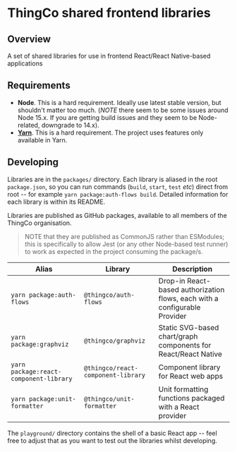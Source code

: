 # ThingCo shared frontend libraries

## Overview

A set of shared libraries for use in frontend React/React Native-based applications

## Requirements

- **Node**. This is a hard requirement. Ideally use latest stable version, but shouldn't matter too much. (_NOTE_ there seem to be some issues around Node 15.x. If you are getting build issues and they seem to be Node-related, downgrade to 14.x).
- **[Yarn](https://yarnpkg.com/getting-started/install)**. This is a hard requirement. The project uses features only available in Yarn.

## Developing

Libraries are in the `packages/` directory. Each library is aliased in the root `package.json`, so you can run commands (`build`, `start`, `test` _etc_) direct from root -- for example `yarn package:auth-flows build`. Detailed information for each library is within its README.

Libraries are published as GitHub packages, available to all members of the ThingCo organisation.

> NOTE that they are published as CommonJS rather than ESModules; this is specifically to allow Jest (or any other Node-based test runner) to work as expected in the project consuming the package/s.

| Alias                                  | Library                            | Description                                                                |
| -------------------------------------- | ---------------------------------- | -------------------------------------------------------------------------- |
| `yarn package:auth-flows`              | `@thingco/auth-flows`              | Drop-in React-based authorization flows, each with a configurable Provider |
| `yarn package:graphviz`                | `@thingco/graphviz`                | Static SVG-based chart/graph components for React/React Native             |
| `yarn package:react-component-library` | `@thingco/react-component-library` | Component library for React web apps                                       |
| `yarn package:unit-formatter`          | `@thingco/unit-formatter`          | Unit formatting functions packaged with a React provider                   |

The `playground/` directory contains the shell of a basic React app -- feel free to adjust that as you want to test out the libraries whilst developing.
